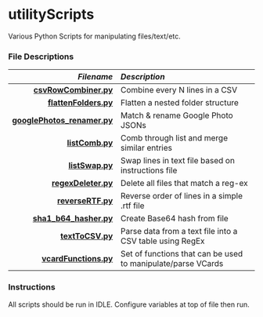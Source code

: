 # utilityScripts
Various Python Scripts for manipulating files/text/etc.

### File Descriptions
*Filename* | *Description*
-----:|:-----
**[csvRowCombiner.py](csvRowCombiner.py)** | Combine every N lines in a CSV
**[flattenFolders.py](flattenFolders.py)** | Flatten a nested folder structure
**[googlePhotos_renamer.py](googlePhotos_renamer.py)** | Match & rename Google Photo JSONs
**[listComb.py](listComb.py)** | Comb through list and merge similar entries
**[listSwap.py](listSwap.py)** | Swap lines in text file based on instructions file
**[regexDeleter.py](regexDeleter.py)** | Delete all files that match a reg-ex
**[reverseRTF.py](reverseRTF.py)** | Reverse order of lines in a simple .rtf file
**[sha1_b64_hasher.py](sha1_b64_hasher.py)** | Create Base64 hash from file
**[textToCSV.py](textToCSV.py)** | Parse data from a text file into a CSV table using RegEx
**[vcardFunctions.py](vcardFunctions.py)** | Set of functions that can be used to manipulate/parse VCards


### Instructions
All scripts should be run in IDLE.
Configure variables at top of file then run.
